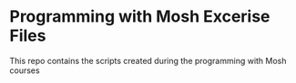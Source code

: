# Programming with Mosh Excerise Files

This repo contains the scripts created during the programming with Mosh courses